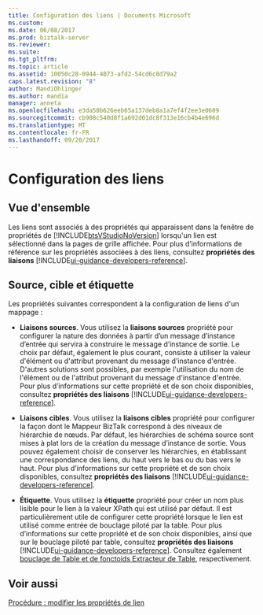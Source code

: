 ```yaml
---
title: Configuration des liens | Documents Microsoft
ms.custom: 
ms.date: 06/08/2017
ms.prod: biztalk-server
ms.reviewer: 
ms.suite: 
ms.tgt_pltfrm: 
ms.topic: article
ms.assetid: 10050c28-0944-4073-afd2-54cd6c8d79a2
caps.latest.revision: "8"
author: MandiOhlinger
ms.author: mandia
manager: anneta
ms.openlocfilehash: e3da50b626eeb65a137deb8a1a7ef4f2ee3e0609
ms.sourcegitcommit: cb908c540d8f1a692d01dc8f313e16cb4b4e696d
ms.translationtype: MT
ms.contentlocale: fr-FR
ms.lasthandoff: 09/20/2017
---
```

# <a name="configuring-links"></a>Configuration des liens

## <a name="overview"></a>Vue d'ensemble
Les liens sont associés à des propriétés qui apparaissent dans la fenêtre de propriétés de [!INCLUDE[btsVStudioNoVersion](../includes/btsvstudionoversion-md.md)] lorsqu'un lien est sélectionné dans la pages de grille affichée. Pour plus d’informations de référence sur les propriétés associées à des liens, consultez **propriétés des liaisons** [!INCLUDE[ui-guidance-developers-reference](../includes/ui-guidance-developers-reference.md)]. 

## <a name="source-target-and-label"></a>Source, cible et étiquette  
 Les propriétés suivantes correspondent à la configuration de liens d'un mappage :  
  
-   **Liaisons sources**. Vous utilisez la **liaisons sources** propriété pour configurer la nature des données à partir d’un message d’instance d’entrée qui servira à construire le message d’instance de sortie. Le choix par défaut, également le plus courant, consiste à utiliser la valeur d'élément ou d'attribut provenant du message d'instance d'entrée. D'autres solutions sont possibles, par exemple l'utilisation du nom de l'élément ou de l'attribut provenant du message d'instance d'entrée. Pour plus d’informations sur cette propriété et de son choix disponibles, consultez **propriétés des liaisons** [!INCLUDE[ui-guidance-developers-reference](../includes/ui-guidance-developers-reference.md)].
  
-   **Liaisons cibles**. Vous utilisez la **liaisons cibles** propriété pour configurer la façon dont le Mappeur BizTalk correspond à des niveaux de hiérarchie de nœuds. Par défaut, les hiérarchies de schéma source sont mises à plat lors de la création du message d’instance de sortie. Vous pouvez également choisir de conserver les hiérarchies, en établissant une correspondance des liens, du haut vers le bas ou du bas vers le haut. Pour plus d’informations sur cette propriété et de son choix disponibles, consultez **propriétés des liaisons** [!INCLUDE[ui-guidance-developers-reference](../includes/ui-guidance-developers-reference.md)].
  
-   **Étiquette**. Vous utilisez la **étiquette** propriété pour créer un nom plus lisible pour le lien à la valeur XPath qui est utilisé par défaut. Il est particulièrement utile de configurer cette propriété lorsque le lien est utilisé comme entrée de bouclage piloté par la table. Pour plus d’informations sur cette propriété et de son choix disponibles, ainsi que sur le bouclage piloté par table, consultez **propriétés des liaisons** [!INCLUDE[ui-guidance-developers-reference](../includes/ui-guidance-developers-reference.md)]. Consultez également [bouclage de Table et de fonctoids Extracteur de Table](../core/table-looping-and-table-extractor-functoids.md), respectivement.  
  
## <a name="see-also"></a>Voir aussi  
  [Procédure : modifier les propriétés de lien](../core/how-to-edit-link-properties.md)